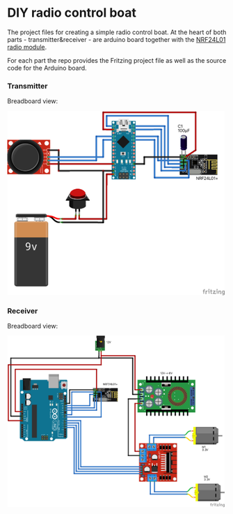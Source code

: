 # DIY radio control boat

The project files for creating a simple radio control boat. At the heart of both parts - transmitter&receiver - are arduino board together with the [NRF24L01 radio module](https://www.amazon.com/Makerfire-Arduino-NRF24L01-Wireless-Transceiver/dp/B00O9O868G).

For each part the repo provides the Fritzing project file as well as the source code for the Arduino board.

### Transmitter

Breadboard view:

<img src="Transmitter/Transmitter_bb.png" width=500/>

### Receiver

Breadboard view:

<img src="Receiver/Receiver_bb.png" width=500/>
